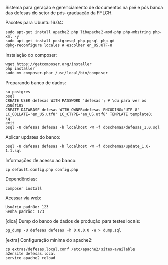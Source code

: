 Sistema para geração e gerenciamento de documentos na pré e pós banca das 
defesas do setor de pós-graduação da FFLCH. 
 
Pacotes para Ubuntu 16.04:
  
    sudo apt-get install apache2 php libapache2-mod-php php-mbstring php-xml -y
    sudo apt-get install postgresql php-pgsql php-gd
    dpkg-reconfigure locales # escolher en_US.UTF-8

Instalação do composer:

    wget https://getcomposer.org/installer
    php installer
    sudo mv composer.phar /usr/local/bin/composer

Preparando banco de dados:

    su postgres
    psql
    CREATE USER defesas WITH PASSWORD 'defesas'; # \du para ver os usuários
    CREATE DATABASE defesas WITH OWNER=defesas ENCODING='UTF-8' LC_COLLATE='en_US.utf8' LC_CTYPE='en_US.utf8' TEMPLATE template0;
    \q
    exit
    psql -U defesas defesas -h localhost -W -f dbschemas/defesas_1.0.sql 

Aplicar updates do banco:

    psql -U defesas defesas -h localhost -W -f dbschemas/update_1.0-1.1.sql 

Informações de acesso ao banco:

    cp default.config.php config.php
    
Dependências:
 
    composer install

Acessar via web:

    Usuário padrão: 123
    Senha padrão: 123

[dica] Dump do banco de dados de produção para testes locais:

    pg_dump -U defesas defesas -h 0.0.0.0 -W > dump.sql

[extra] Configuração mínima do apache2:

    cp extras/defesas.local.conf /etc/apache2/sites-available
    a2ensite defesas.local
    service apache2 reload
